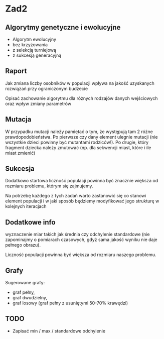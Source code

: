 # Zad2

## Algorytmy genetyczne i ewolucyjne

- Algorytm ewolucyjny
- bez krzyżowania
- z selekcją turniejową
- z sukcesją generacyjną

## Raport
Jak zmiana liczby osobników w populacji wpływa na jakość uzyskanych 
rozwiązań przy ograniczonym budżecie

Opisać zachowanie algorytmu dla różnych rodzajów danych wejściowych 
oraz wpływ zmiany parametrów

## Mutacja
W przypadku mutacji należy pamiętać o tym, że występują tam 2 różne 
prawdopodobieństwa. Po pierwsze czy dany element ulegnie mutacji 
(nie wszystkie dzieci powinny być mutantami rodziców!). Po drugie, 
który fragment dziecka należy zmutować (np. dla sekwencji miast, które 
i ile miast zmienić)

## Sukcesja
Dodatkowo startowa liczność populacji powinna być znacznie większa 
od rozmiaru problemu, którym się zajmujemy.  

Na potrzebę każdego z tych zadań warto zastanowić się co stanowi 
element populacji i w jaki sposób będziemy modyfikować jego strukturę 
w kolejnych iteracjach

## Dodatkowe info
wyznaczenie miar takich jak średnia czy odchylenie standardowe 
(nie zapominajmy o pomiarach czasowych, gdyż sama jakość wyniku 
nie daje pełnego obrazu).

Liczność populacji powinna być większa od rozmiaru naszego problemu. 

## Grafy
Sugerowane grafy: 
- graf pełny, 
- graf dwudzielny, 
- graf losowy (graf pełny z usuniętymi 50-70% krawędzi)

## TODO

- Zapisać min / max / standardowe odchylenie
